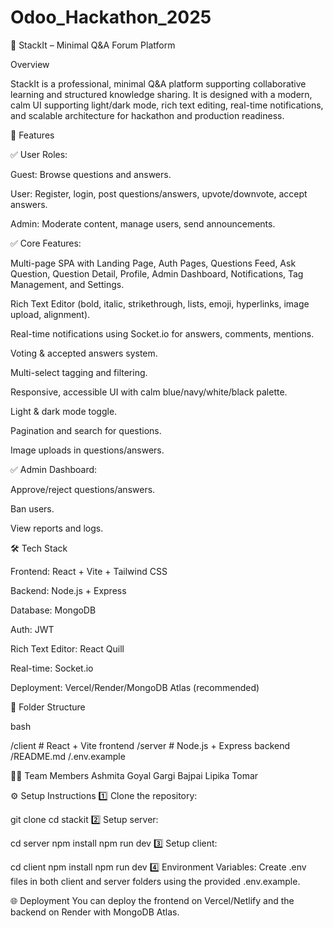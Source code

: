 # Odoo_Hackathon_2025

📘 StackIt – Minimal Q&A Forum Platform

Overview

StackIt is a professional, minimal Q&A platform supporting collaborative learning and structured knowledge sharing. It is designed with a modern, calm UI supporting light/dark mode, rich text editing, real-time notifications, and scalable architecture for hackathon and production readiness.

🚀 Features

✅ User Roles:

Guest: Browse questions and answers.

User: Register, login, post questions/answers, upvote/downvote, accept answers.

Admin: Moderate content, manage users, send announcements.

✅ Core Features:

Multi-page SPA with Landing Page, Auth Pages, Questions Feed, Ask Question, Question Detail, Profile, Admin Dashboard, Notifications, Tag Management, and Settings.

Rich Text Editor (bold, italic, strikethrough, lists, emoji, hyperlinks, image upload, alignment).

Real-time notifications using Socket.io for answers, comments, mentions.

Voting & accepted answers system.

Multi-select tagging and filtering.

Responsive, accessible UI with calm blue/navy/white/black palette.

Light & dark mode toggle.

Pagination and search for questions.

Image uploads in questions/answers.

✅ Admin Dashboard:

Approve/reject questions/answers.

Ban users.

View reports and logs.

🛠️ Tech Stack

Frontend: React + Vite + Tailwind CSS

Backend: Node.js + Express

Database: MongoDB

Auth: JWT

Rich Text Editor: React Quill

Real-time: Socket.io

Deployment: Vercel/Render/MongoDB Atlas (recommended)

🧩 Folder Structure

bash

/client   # React + Vite frontend
/server   # Node.js + Express backend
/README.md
/.env.example

🧑‍💻 Team Members
Ashmita Goyal 
Gargi Bajpai 
Lipika Tomar 

⚙️ Setup Instructions
1️⃣ Clone the repository:

git clone <repo-url>
cd stackit
2️⃣ Setup server:

cd server
npm install
npm run dev
3️⃣ Setup client:

cd client
npm install
npm run dev
4️⃣ Environment Variables:
Create .env files in both client and server folders using the provided .env.example.

🌐 Deployment
You can deploy the frontend on Vercel/Netlify and the backend on Render with MongoDB Atlas.
